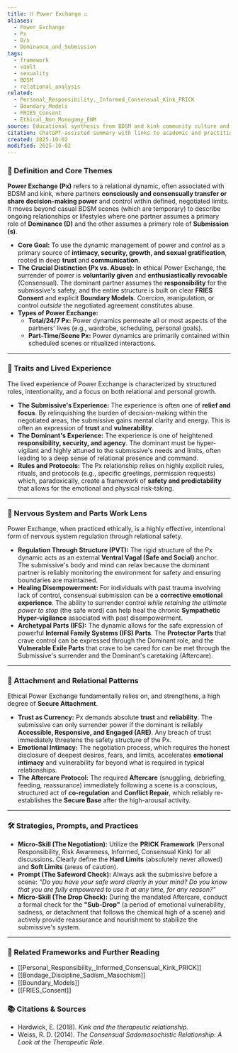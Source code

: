 ```yaml
---
title: ⛓️ Power Exchange ⚖️
aliases:
  - Power_Exchange
  - Px
  - D/s
  - Dominance_and_Submission
tags:
  - framework
  - vault
  - sexuality
  - BDSM
  - relational_analysis
related:
  - Personal_Responsibility,_Informed_Consensual_Kink_PRICK
  - Boundary_Models
  - FRIES_Consent
  - Ethical_Non_Monogamy_ENM
source: Educational synthesis from BDSM and kink community culture and relational theory
citation: ChatGPT-assisted summary with links to academic and practitioner materials
created: 2025-10-02
modified: 2025-10-02
---
```


<!-- @format -->

### 🧩 Definition and Core Themes

**Power Exchange (Px)** refers to a relational dynamic, often associated with BDSM and
kink, where partners **consciously and consensually transfer or share decision-making
power** and control within defined, negotiated limits. It moves beyond casual BDSM
scenes (which are temporary) to describe ongoing relationships or lifestyles where one
partner assumes a primary role of **Dominance (D)** and the other assumes a primary role
of **Submission (s)**.

- **Core Goal:** To use the dynamic management of power and control as a primary source
  of **intimacy, security, growth, and sexual gratification**, rooted in deep **trust**
  and **communication**.
- **The Crucial Distinction (Px vs. Abuse):** In ethical Power Exchange, the surrender
  of power is **voluntarily given** and **enthusiastically revocable** (Consensual). The
  dominant partner assumes the **responsibility** for the submissive's safety, and the
  entire structure is built on clear **FRIES Consent** and explicit **Boundary Models**.
  Coercion, manipulation, or control _outside_ the negotiated agreement constitutes
  abuse.
- **Types of Power Exchange:**
    - **Total/24/7 Px:** Power dynamics permeate all or most aspects of the partners'
    lives (e.g., wardrobe, scheduling, personal goals).
    - **Part-Time/Scene Px:** Power dynamics are primarily contained within scheduled
    scenes or ritualized interactions.

---

### 🌿 Traits and Lived Experience

The lived experience of Power Exchange is characterized by structured roles,
intentionality, and a focus on both relational and personal growth.

- **The Submissive's Experience:** The experience is often one of **relief and focus**.
  By relinquishing the burden of decision-making within the negotiated areas, the
  submissive gains mental clarity and energy. This is often an expression of **trust**
  and **vulnerability**.
- **The Dominant's Experience:** The experience is one of heightened **responsibility,
  security, and agency**. The dominant must be hyper-vigilant and highly attuned to the
  submissive's needs and limits, often leading to a deep sense of relational presence
  and command.
- **Rules and Protocols:** The Px relationship relies on highly explicit rules, rituals,
  and protocols (e.g., specific greetings, permission requests) which, paradoxically,
  create a framework of **safety and predictability** that allows for the emotional and
  physical risk-taking.

---

### 🧠 Nervous System and Parts Work Lens

Power Exchange, when practiced ethically, is a highly effective, intentional form of
nervous system regulation through relational safety.

- **Regulation Through Structure (PVT):** The rigid structure of the Px dynamic acts as
  an external **Ventral Vagal (Safe and Social)** anchor. The submissive's body and mind
  can relax because the dominant partner is reliably monitoring the environment for
  safety and ensuring boundaries are maintained.
- **Healing Disempowerment:** For individuals with past trauma involving lack of
  control, consensual submission can be a **corrective emotional experience**. The
  ability to surrender control _while retaining the ultimate power to stop_ (the safe
  word) can help heal the chronic **Sympathetic Hyper-vigilance** associated with past
  disempowerment.
- **Archetypal Parts (IFS):** The dynamic allows for the safe expression of powerful
  **Internal Family Systems (IFS) Parts**. The **Protector Parts** that crave control
  can be expressed through the Dominant role, and the **Vulnerable Exile Parts** that
  crave to be cared for can be met through the Submissive's surrender and the Dominant's
  caretaking (Aftercare).

---

### 💞 Attachment and Relational Patterns

Ethical Power Exchange fundamentally relies on, and strengthens, a high degree of
**Secure Attachment**.

- **Trust as Currency:** Px demands absolute **trust** and **reliability**. The
  submissive can only surrender power if the dominant is reliably **Accessible,
  Responsive, and Engaged (ARE)**. Any breach of trust immediately threatens the safety
  structure of the Px.
- **Emotional Intimacy:** The negotiation process, which requires the honest disclosure
  of deepest desires, fears, and limits, accelerates **emotional intimacy** and
  vulnerability far beyond what is required in typical relationships.
- **The Aftercare Protocol:** The required **Aftercare** (snuggling, debriefing,
  feeding, reassurance) immediately following a scene is a conscious, structured act of
  **co-regulation** and **Conflict Repair**, which reliably re-establishes the **Secure
  Base** after the high-arousal activity.

---

### 🛠️ Strategies, Prompts, and Practices

- **Micro-Skill (The Negotiation):** Utilize the **PRICK Framework** (Personal
  Responsibility, Risk Awareness, Informed, Consensual Kink) for all discussions.
  Clearly define the **Hard Limits** (absolutely never allowed) and **Soft Limits**
  (areas of caution).
- **Prompt (The Safeword Check):** Always ask the submissive before a scene: _"Do you
  have your safe word clearly in your mind? Do you know that you are fully empowered to
  use it at any time, for any reason?"_
- **Micro-Skill (The Drop Check):** During the mandated Aftercare, conduct a formal
  check for the **"Sub-Drop"** (a period of emotional vulnerability, sadness, or
  detachment that follows the chemical high of a scene) and actively provide reassurance
  and nourishment to stabilize the submissive's system.

---

### 🔗 Related Frameworks and Further Reading

- [[Personal_Responsibility,_Informed_Consensual_Kink_PRICK]]
- [[Bondage_Discipline_Sadism_Masochism]]
- [[Boundary_Models]]
- [[FRIES_Consent]]

### 📚 Citations & Sources

- Hardwick, E. (2018). _Kink and the therapeutic relationship._
- Weiss, R. D. (2014). _The Consensual Sadomasochistic Relationship: A Look at the
  Therapeutic Role._
